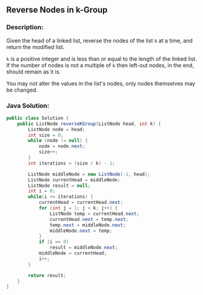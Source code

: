 
## Reverse Nodes in k-Group

### Description:
Given the head of a linked list, reverse the nodes of the list ```k``` at a time, and return the modified list. 

```k``` is a positive integer and is less than or equal to the length of the linked list. If the number of nodes is not a multiple of ```k``` then left-out nodes, in the end, should remain as it is.

You may not alter the values in the list's nodes, only nodes themselves may be changed.

### Java Solution:
```Java
public class Solution {
    public ListNode reverseKGroup(ListNode head, int k) {
        ListNode node = head;
        int size = 0;
        while (node != null) {
            node = node.next;
            size++;
        }
        int iterations = (size / k) - 1;

        ListNode middleNode = new ListNode(-1, head);
        ListNode currentHead = middleNode;
        ListNode result = null;
        int i = 0;
        while(i <= iterations) {
            currentHead = currentHead.next;
            for (int j = 1; j < k; j++) {
                ListNode temp = currentHead.next;
                currentHead.next = temp.next;
                temp.next = middleNode.next;
                middleNode.next = temp;
            }
            if (i == 0)
                result = middleNode.next;
            middleNode = currentHead;
            i++;
        }

        return result;
    }
}
```